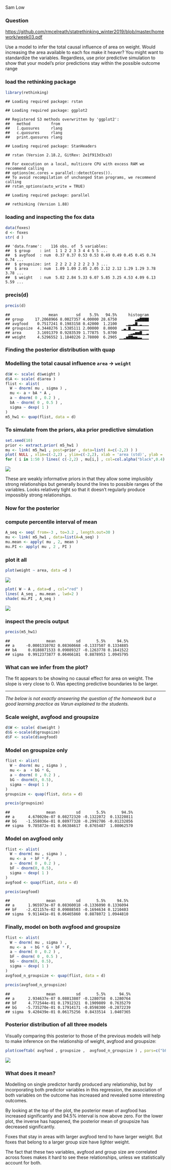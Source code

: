 Sam Low

### Question

<a href="https://github.com/rmcelreath/statrethinking_winter2019/blob/master/homework/week03.pdf" class="uri">https://github.com/rmcelreath/statrethinking_winter2019/blob/master/homework/week03.pdf</a>

Use a model to infer the total causal influence of area on weight. Would
increasing the area available to each fox make it heaver? You might want
to standardize the variables. Regardless, use prior predictive
simulation to show that your model’s prior predictions stay within the
possible outcome range

### load the rethinking package

``` r
library(rethinking)
```

    ## Loading required package: rstan

    ## Loading required package: ggplot2

    ## Registered S3 methods overwritten by 'ggplot2':
    ##   method         from 
    ##   [.quosures     rlang
    ##   c.quosures     rlang
    ##   print.quosures rlang

    ## Loading required package: StanHeaders

    ## rstan (Version 2.18.2, GitRev: 2e1f913d3ca3)

    ## For execution on a local, multicore CPU with excess RAM we recommend calling
    ## options(mc.cores = parallel::detectCores()).
    ## To avoid recompilation of unchanged Stan programs, we recommend calling
    ## rstan_options(auto_write = TRUE)

    ## Loading required package: parallel

    ## rethinking (Version 1.88)

### loading and inspecting the fox data

``` r
data(foxes)
d <- foxes
str( d )
```

    ## 'data.frame':    116 obs. of  5 variables:
    ##  $ group    : int  1 1 2 2 3 3 4 4 5 5 ...
    ##  $ avgfood  : num  0.37 0.37 0.53 0.53 0.49 0.49 0.45 0.45 0.74 0.74 ...
    ##  $ groupsize: int  2 2 2 2 2 2 2 2 3 3 ...
    ##  $ area     : num  1.09 1.09 2.05 2.05 2.12 2.12 1.29 1.29 3.78 3.78 ...
    ##  $ weight   : num  5.02 2.84 5.33 6.07 5.85 3.25 4.53 4.09 6.13 5.59 ...

### precis(d)

``` r
precis(d)
```

    ##                 mean        sd    5.5%   94.5%     histogram
    ## group     17.2068966 8.0027357 4.00000 28.6750        ▃▅▇▇▇▇
    ## avgfood    0.7517241 0.1983158 0.42000  1.2100    ▁▂▂▃▇▁▂▁▁▁
    ## groupsize  4.3448276 1.5385111 2.00000  8.0000  ▁▃▁▇▁▂▁▁▁▁▁▁
    ## area       3.1691379 0.9283539 1.77875  5.0700     ▁▂▃▅▅▇▁▁▂
    ## weight     4.5296552 1.1840226 2.78000  6.2905 ▁▁▂▅▇▇▅▅▃▃▁▁▁

### Finding the posterior distribution with quap

### Modelling the total causal influence `area` -&gt; `weight`

``` r
d$W <- scale( d$weight )
d$A <- scale( d$area )
flist <- alist(
  W ~ dnorm( mu , sigma ) ,
  mu <- a + bA * A ,
  a ~ dnorm( 0 , 0.2 ) ,
  bA ~ dnorm( 0 , 0.5 ) ,
  sigma ~ dexp( 1 )
)
m5_hw1 <- quap(flist, data = d)
```

### To simulate from the priors, aka prior predictive simulation

``` r
set.seed(10)
prior <- extract.prior( m5_hw1 )
mu <- link( m5_hw1 , post=prior , data=list( A=c(-2,2) ) )
plot( NULL , xlim=c(-2,2) , ylim=c(-2,2), xlab = 'area (std)', ylab = 'weight (std)')
for ( i in 1:50 ) lines( c(-2,2) , mu[i,] , col=col.alpha("black",0.4) )
```

![](HW_week3_q1_files/figure-markdown_github/sim-1.png)

These are weakly informative priors in that they allow some implusibly
strong relationships but generally bound the lines to possible ranges of
the variables. Looks relatively tight so that it doesn’t regularly
produce impossibly strong relationships.

### Now for the posterior

### compute percentile interval of mean

``` r
A_seq <- seq( from=-3 , to=3.2 , length.out=30 )
mu <- link( m5_hw1 , data=list(A=A_seq) )
mu.mean <- apply( mu , 2, mean )
mu.PI <- apply( mu , 2 , PI )
```

### plot it all

``` r
plot(weight ~ area, data =d )
```

![](HW_week3_q1_files/figure-markdown_github/plotall-1.png)

``` r
plot( W ~ A , data=d , col="red" )
lines( A_seq , mu.mean , lwd=2 )
shade( mu.PI , A_seq )
```

![](HW_week3_q1_files/figure-markdown_github/plotall-2.png)

### inspect the precis output

``` r
precis(m5_hw1)
```

    ##                mean         sd       5.5%     94.5%
    ## a     -0.0001310702 0.08360668 -0.1337507 0.1334885
    ## bA     0.0188871533 0.09089327 -0.1263778 0.1641522
    ## sigma  0.9912373877 0.06466181  0.8878953 1.0945795

### What can we infer from the plot?

The fit appears to be showing no causal effect for area on weight. The
slope is very close to 0. Was epecting predictive boundaries to be
larger.

------------------------------------------------------------------------

*The below is not exactly answering the question of the homework but a
good learning practice as Varun explained to the students.*

### Scale weight, avgfood and groupsize

``` r
d$W <- scale( d$weight )
d$G <-scale(d$groupsize)
d$F <- scale(d$avgfood) 
```

### Model on groupsize only

``` r
flist <- alist(
  W ~ dnorm( mu , sigma ) ,
  mu <- a  + bG * G,
  a ~ dnorm( 0 , 0.2 ) ,
  bG ~ dnorm(0, 0.5),
  sigma ~ dexp( 1 )
)
groupsize <- quap(flist, data = d)
```

``` r
precis(groupsize)
```

    ##                mean         sd       5.5%       94.5%
    ## a      4.670020e-07 0.08272320 -0.1322072  0.13220811
    ## bG    -1.558036e-01 0.08977328 -0.2992786 -0.01232856
    ## sigma  9.785872e-01 0.06384617  0.8765487  1.08062570

### Model on avgfood only

``` r
flist <- alist(
  W ~ dnorm( mu , sigma ) ,
  mu <- a  + bF * F,
  a ~ dnorm( 0 , 0.2 ) ,
  bF ~ dnorm(0, 0.5),
  sigma ~ dexp( 1 )
)
avgfood <- quap(flist, data = d)
```

``` r
precis(avgfood)
```

    ##                mean         sd       5.5%     94.5%
    ## a      1.965973e-07 0.08360018 -0.1336090 0.1336094
    ## bF    -2.421157e-02 0.09088503 -0.1694634 0.1210403
    ## sigma  9.911441e-01 0.06465860  0.8878072 1.0944810

### Finally, model on both avgfood and groupsize

``` r
flist <- alist(
  W ~ dnorm( mu , sigma ) ,
  mu <- a  + bG * G + bF * F,
  a ~ dnorm( 0 , 0.2 ) ,
  bF ~ dnorm( 0 , 0.5 ) ,
  bG ~ dnorm(0, 0.5),
  sigma ~ dexp( 1 )
)
avgfood_n_groupsize <- quap(flist, data = d)
```

``` r
precis(avgfood_n_groupsize)
```

    ##                mean         sd       5.5%      94.5%
    ## a      2.934637e-07 0.08013807 -0.1280758  0.1280764
    ## bF     4.772544e-01 0.17912321  0.1909809  0.7635279
    ## bG    -5.735270e-01 0.17914171 -0.8598300 -0.2872239
    ## sigma  9.420439e-01 0.06175256  0.8433514  1.0407365

### Posterior distribution of all three models

Visually comparing this posterior to those of the previous models will
help to make inference on the relationship of weight, avgfood and
groupsize:

``` r
plot(coeftab( avgfood , groupsize ,  avgfood_n_groupsize ) , pars=c("bF","bG") )
```

![](HW_week3_q1_files/figure-markdown_github/finalplot-1.png)

### What does it mean?

Modelling on single predictor hardly produced any relationship, but by
incorporating both predictor variables in this regression, the
association of both variables on the outcome has increased and revealed
some interesting outcomes.

By looking at the top of the plot, the posterior mean of avgfood has
increased significantly and 94.5% interval is now above zero. For the
lower plot, the inverse has happened, the posterior mean of groupsize
has decreased significantly.

Foxes that stay in areas with larger avgfood tend to have larger weight.
But foxes that belong to a larger group size have lighter weight.

The fact that these two variables, avgfood and group size are correlated
across foxes makes it hard to see these relationships, unless we
statistically account for both.
